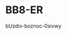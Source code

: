 # BB8-ER

bUzdix-boznoc-0sivwy




<!-- Operating System Installation / Upgrade: $150 / $75
System Tune-Up / Optimization: $100 / $50
Network Setup / Troubleshooting: $250 / $100
Peripheral Installation / Configuration (e.g. printer, scanner): $100 / $50
Password Reset / Recovery: $50 / $25
Laptop Screen Repair / Replacement: $300 / $100
Power Jack Repair / Replacement: $250 / $100
Motherboard Repair / Replacement: $400 / $150
Custom PC Building / Upgrading: Varies / $100 -->


<!--
Welcome to BB-8 Emergency Room, your trusted source for all your computer repair needs. Our team of experienced technicians is dedicated to providing high-quality service to both residential and commercial clients.

 

At BB-8 Emergency Room, we understand how frustrating it can be when your computer isn't working properly. That's why we offer a wide range of services to get your computer back up and running in no time. Whether you need a virus removed, a hardware upgrade, or software installation, our team has the knowledge and expertise to get the job done right.

 

We pride ourselves on our commitment to customer satisfaction. We take the time to listen to your concerns and work with you to find the best solution for your specific needs. Our goal is to provide you with fast, reliable service that you can count on.

 

At BB-8 Emergency Room, we believe that quality service shouldn't come at a premium. That's why we offer affordable pricing and a range of service plans to fit any budget. We also offer free estimates and a no-obligation consultation to help you make an informed decision about your computer repair needs.

 

Thank you for considering BB-8 Emergency Room for all your computer repair needs. We look forward to serving you soon!
-->